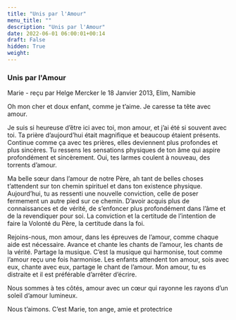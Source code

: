 ```yaml
---
title: "Unis par l'Amour"
menu_title: ""
description: "Unis par l'Amour"
date: 2022-06-01 06:00:01+00:14
draft: False
hidden: True
weight:
---
```

### Unis par l'Amour

Marie - reçu par Helge Mercker le 18 Janvier 2013, Elim, Namibie

Oh mon cher et doux enfant, comme je t’aime. Je caresse ta tête avec amour.

Je suis si heureuse d’être ici avec toi, mon amour, et j’ai été si souvent avec toi. Ta prière d’aujourd’hui était magnifique et beaucoup étaient présents. Continue comme ça avec tes prières, elles deviennent plus profondes et plus sincères. Tu ressens les sensations physiques de ton âme qui aspire profondément et sincèrement. Oui, tes larmes coulent à nouveau, des torrents d’amour.

Ma belle sœur dans l’amour de notre Père, ah tant de belles choses t’attendent sur ton chemin spirituel et dans ton existence physique. Aujourd’hui, tu as ressenti une nouvelle conviction, celle de poser fermement un autre pied sur ce chemin. D’avoir acquis plus de connaissances et de vérité, de s’enfoncer plus profondément dans l’âme et de la revendiquer pour soi. La conviction et la certitude de l’intention de faire la Volonté du Père, la certitude dans la foi.

Rejoins-nous, mon amour, dans les épreuves de l’amour, comme chaque aide est nécessaire. Avance et chante les chants de l’amour, les chants de la vérité. Partage la musique. C’est la musique qui harmonise, tout comme l’amour reçu une fois harmonise. Les enfants attendent ton amour, sois avec eux, chante avec eux, partage le chant de l’amour. Mon amour, tu es distraite et il est préférable d’arrêter d’écrire.

Nous sommes à tes côtés, amour avec un cœur qui rayonne les rayons d’un soleil d’amour lumineux.

Nous t’aimons. C’est Marie, ton ange, amie et protectrice




